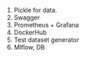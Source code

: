 1. Pickle for data.
2. Swagger
3. Prometheus + Grafana
4. DockerHub
4. Test dataset generator
5. Mlflow, DB
